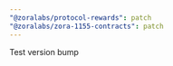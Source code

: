 ```yaml
---
"@zoralabs/protocol-rewards": patch
"@zoralabs/zora-1155-contracts": patch
---
```


Test version bump
